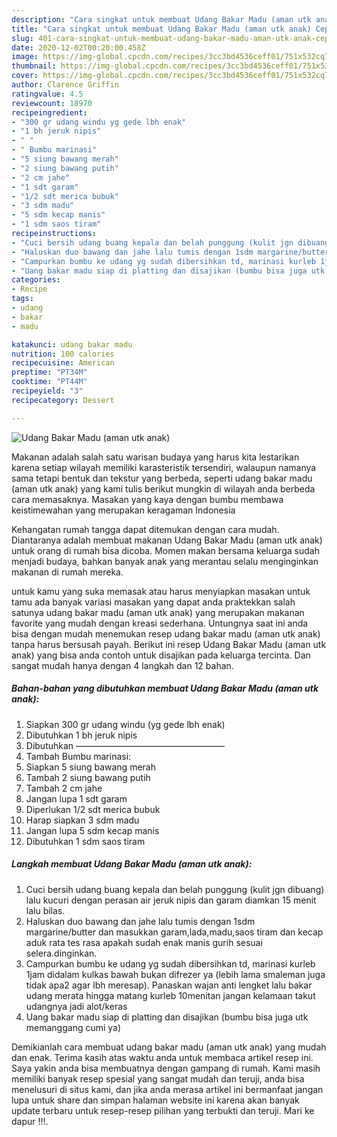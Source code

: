 ```yaml
---
description: "Cara singkat untuk membuat Udang Bakar Madu (aman utk anak) Cepat"
title: "Cara singkat untuk membuat Udang Bakar Madu (aman utk anak) Cepat"
slug: 401-cara-singkat-untuk-membuat-udang-bakar-madu-aman-utk-anak-cepat
date: 2020-12-02T00:20:00.458Z
image: https://img-global.cpcdn.com/recipes/3cc3bd4536ceff01/751x532cq70/udang-bakar-madu-aman-utk-anak-foto-resep-utama.jpg
thumbnail: https://img-global.cpcdn.com/recipes/3cc3bd4536ceff01/751x532cq70/udang-bakar-madu-aman-utk-anak-foto-resep-utama.jpg
cover: https://img-global.cpcdn.com/recipes/3cc3bd4536ceff01/751x532cq70/udang-bakar-madu-aman-utk-anak-foto-resep-utama.jpg
author: Clarence Griffin
ratingvalue: 4.5
reviewcount: 18970
recipeingredient:
- "300 gr udang windu yg gede lbh enak"
- "1 bh jeruk nipis"
- " "
- " Bumbu marinasi"
- "5 siung bawang merah"
- "2 siung bawang putih"
- "2 cm jahe"
- "1 sdt garam"
- "1/2 sdt merica bubuk"
- "3 sdm madu"
- "5 sdm kecap manis"
- "1 sdm saos tiram"
recipeinstructions:
- "Cuci bersih udang buang kepala dan belah punggung (kulit jgn dibuang) lalu kucuri dengan perasan air jeruk nipis dan garam diamkan 15 menit lalu bilas."
- "Haluskan duo bawang dan jahe lalu tumis dengan 1sdm margarine/butter dan masukkan garam,lada,madu,saos tiram dan kecap aduk rata tes rasa apakah sudah enak manis gurih sesuai selera.dinginkan."
- "Campurkan bumbu ke udang yg sudah dibersihkan td, marinasi kurleb 1jam didalam kulkas bawah bukan difrezer ya (lebih lama smaleman juga tidak apa2 agar lbh meresap). Panaskan wajan anti lengket lalu bakar udang merata hingga matang kurleb 10menitan jangan kelamaan takut udangnya jadi alot/keras"
- "Uang bakar madu siap di platting dan disajikan (bumbu bisa juga utk memanggang cumi ya)"
categories:
- Recipe
tags:
- udang
- bakar
- madu

katakunci: udang bakar madu 
nutrition: 100 calories
recipecuisine: American
preptime: "PT34M"
cooktime: "PT44M"
recipeyield: "3"
recipecategory: Dessert

---
```



![Udang Bakar Madu (aman utk anak)](https://img-global.cpcdn.com/recipes/3cc3bd4536ceff01/751x532cq70/udang-bakar-madu-aman-utk-anak-foto-resep-utama.jpg)

Makanan adalah salah satu warisan budaya yang harus kita lestarikan karena setiap wilayah memiliki karasteristik tersendiri, walaupun namanya sama tetapi bentuk dan tekstur yang berbeda, seperti udang bakar madu (aman utk anak) yang kami tulis berikut mungkin di wilayah anda berbeda cara memasaknya. Masakan yang kaya dengan bumbu membawa keistimewahan yang merupakan keragaman Indonesia

Kehangatan rumah tangga dapat ditemukan dengan cara mudah. Diantaranya adalah membuat makanan Udang Bakar Madu (aman utk anak) untuk orang di rumah bisa dicoba. Momen makan bersama keluarga sudah menjadi budaya, bahkan banyak anak yang merantau selalu menginginkan makanan di rumah mereka.



untuk kamu yang suka memasak atau harus menyiapkan masakan untuk tamu ada banyak variasi masakan yang dapat anda praktekkan salah satunya udang bakar madu (aman utk anak) yang merupakan makanan favorite yang mudah dengan kreasi sederhana. Untungnya saat ini anda bisa dengan mudah menemukan resep udang bakar madu (aman utk anak) tanpa harus bersusah payah.
Berikut ini resep Udang Bakar Madu (aman utk anak) yang bisa anda contoh untuk disajikan pada keluarga tercinta. Dan sangat mudah hanya dengan 4 langkah dan 12 bahan.


<!--inarticleads1-->

##### Bahan-bahan yang dibutuhkan membuat Udang Bakar Madu (aman utk anak):

1. Siapkan 300 gr udang windu (yg gede lbh enak)
1. Dibutuhkan 1 bh jeruk nipis
1. Dibutuhkan  —————————————————
1. Tambah  Bumbu marinasi:
1. Siapkan 5 siung bawang merah
1. Tambah 2 siung bawang putih
1. Tambah 2 cm jahe
1. Jangan lupa 1 sdt garam
1. Diperlukan 1/2 sdt merica bubuk
1. Harap siapkan 3 sdm madu
1. Jangan lupa 5 sdm kecap manis
1. Dibutuhkan 1 sdm saos tiram




<!--inarticleads2-->

##### Langkah membuat  Udang Bakar Madu (aman utk anak):

1. Cuci bersih udang buang kepala dan belah punggung (kulit jgn dibuang) lalu kucuri dengan perasan air jeruk nipis dan garam diamkan 15 menit lalu bilas.
1. Haluskan duo bawang dan jahe lalu tumis dengan 1sdm margarine/butter dan masukkan garam,lada,madu,saos tiram dan kecap aduk rata tes rasa apakah sudah enak manis gurih sesuai selera.dinginkan.
1. Campurkan bumbu ke udang yg sudah dibersihkan td, marinasi kurleb 1jam didalam kulkas bawah bukan difrezer ya (lebih lama smaleman juga tidak apa2 agar lbh meresap). Panaskan wajan anti lengket lalu bakar udang merata hingga matang kurleb 10menitan jangan kelamaan takut udangnya jadi alot/keras
1. Uang bakar madu siap di platting dan disajikan (bumbu bisa juga utk memanggang cumi ya)




Demikianlah cara membuat udang bakar madu (aman utk anak) yang mudah dan enak. Terima kasih atas waktu anda untuk membaca artikel resep ini. Saya yakin anda bisa membuatnya dengan gampang di rumah. Kami masih memiliki banyak resep spesial yang sangat mudah dan teruji, anda bisa menelusuri di situs kami, dan jika anda merasa artikel ini bermanfaat jangan lupa untuk share dan simpan halaman website ini karena akan banyak update terbaru untuk resep-resep pilihan yang terbukti dan teruji. Mari ke dapur !!!. 
